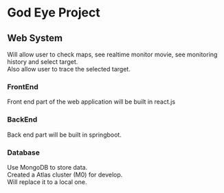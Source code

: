 # God Eye Project
## Web System
Will allow user to check maps, see realtime monitor movie, see monitoring history and select target.  
Also allow user to trace the selected target.  

### FrontEnd
Front end part of the web application will be built in react.js  


### BackEnd
Back end part will be built in springboot.  

### Database
Use MongoDB to store data.  
Created a Atlas cluster (M0) for develop.  
Will replace it to a local one.  